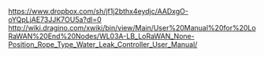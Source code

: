 https://www.dropbox.com/sh/jf1j2bthx4eydjc/AADxgO-oYQpLjAE73JJK7OU5a?dl=0
http://wiki.dragino.com/xwiki/bin/view/Main/User%20Manual%20for%20LoRaWAN%20End%20Nodes/WL03A-LB_LoRaWAN_None-Position_Rope_Type_Water_Leak_Controller_User_Manual/
